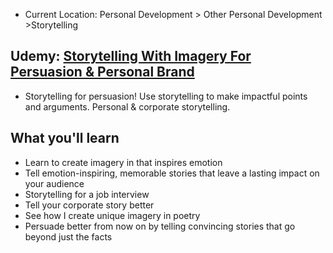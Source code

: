 - Current Location: Personal Development > Other Personal Development >Storytelling

##  Udemy: [Storytelling With Imagery For Persuasion & Personal Brand](https://www.udemy.com/course/storytelling-with-imagery-for-persuasion/)
- Storytelling for persuasion! Use storytelling to make impactful points and arguments. Personal & corporate storytelling.

## What you'll learn
- Learn to create imagery in that inspires emotion
- Tell emotion-inspiring, memorable stories that leave a lasting impact on your audience
- Storytelling for a job interview
- Tell your corporate story better
- See how I create unique imagery in poetry
- Persuade better from now on by telling convincing stories that go beyond just the facts
